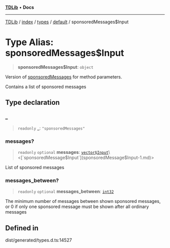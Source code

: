 [**TDLib**](../../../../../../README.md) • **Docs**

***

[TDLib](../../../../../../modules.md) / [index](../../../../../README.md) / [types](../../../README.md) / [default](../README.md) / sponsoredMessages$Input

# Type Alias: sponsoredMessages$Input

> **sponsoredMessages$Input**: `object`

Version of [sponsoredMessages](sponsoredMessages-1.md) for method parameters.

Contains a list of sponsored messages

## Type declaration

### \_

> `readonly` **\_**: `"sponsoredMessages"`

### messages?

> `readonly` `optional` **messages**: [`vector$Input`](vector$Input.md)\<[`sponsoredMessage$Input`](sponsoredMessage$Input-1.md)\>

List of sponsored messages

### messages\_between?

> `readonly` `optional` **messages\_between**: [`int32`](int32-1.md)

The minimum number of messages between shown sponsored messages, or 0 if only one sponsored message must be shown after all ordinary messages

## Defined in

dist/generated/types.d.ts:14527
